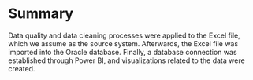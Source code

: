 
# Summary

Data quality and data cleaning processes were applied to the Excel file, which we assume as the source system. Afterwards, the Excel file was imported into the Oracle database. Finally, a database connection was established through Power BI, and visualizations related to the data were created.

